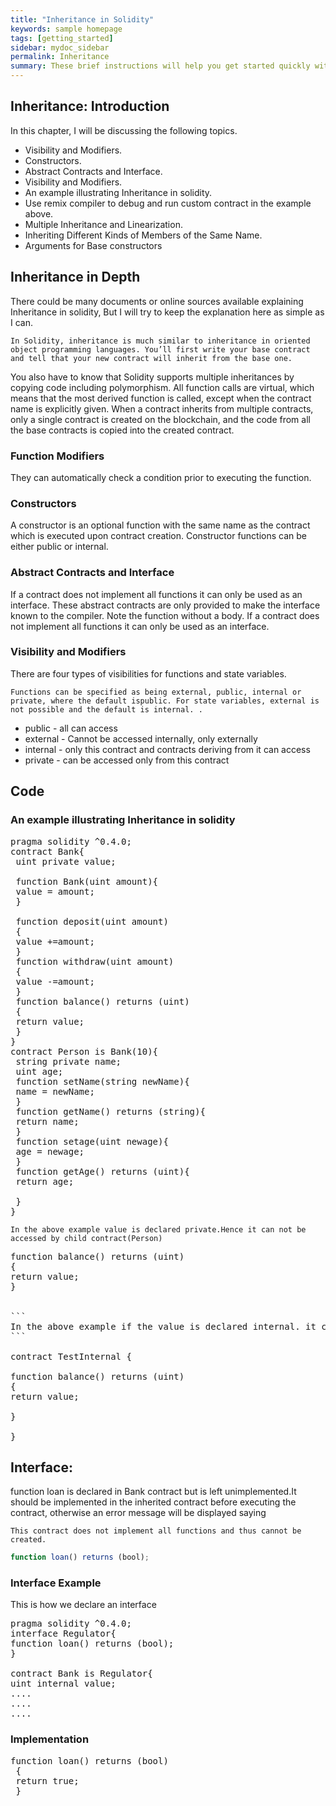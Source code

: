 ```yaml
---
title: "Inheritance in Solidity"
keywords: sample homepage
tags: [getting_started]
sidebar: mydoc_sidebar
permalink: Inheritance
summary: These brief instructions will help you get started quickly with the solidity development.
---
```



## Inheritance: Introduction

In this chapter, I will be discussing the following topics.

* Visibility  and Modifiers.
* Constructors.
* Abstract Contracts and Interface.
* Visibility  and Modifiers.
* An example illustrating Inheritance in solidity.
* Use remix compiler to debug and run custom contract in the example above.
* Multiple Inheritance and Linearization.
* Inheriting Different Kinds of Members of the Same Name.
* Arguments for Base constructors


## Inheritance in Depth

There could be many documents or online sources available explaining Inheritance in solidity, But I will try to keep the explanation here as simple as I can.
```
In Solidity, inheritance is much similar to inheritance in oriented object programming languages. You’ll first write your base contract and tell that your new contract will inherit from the base one.
```
You also have to know that Solidity supports multiple inheritances by copying code including polymorphism. All function calls are virtual, which means that the most derived function is called, except when the contract name is explicitly given. When a contract inherits from multiple contracts, only a single contract is created on the blockchain, and the code from all the base contracts is copied into the created contract.


### Function Modifiers

They can automatically check a condition prior to executing the function.
### Constructors

A constructor is an optional function with the same name as the contract which is executed upon contract creation.
Constructor functions can be either public or internal.


### Abstract Contracts and Interface

If a contract does not implement all functions it can only be used as an interface.
These abstract contracts are only provided to make the interface known to the compiler. Note the function without a body.
If a contract does not implement all functions it can only be used as an interface.

### Visibility and Modifiers


There are four types of visibilities for functions and state variables.

```
Functions can be specified as being external, public, internal or private, where the default ispublic. For state variables, external is not possible and the default is internal. .
```
* public - all can access
* external - Cannot be accessed internally, only externally
* internal - only this contract and contracts deriving from it can access
* private - can be accessed only from this contract

## Code
### An example illustrating Inheritance in solidity

<pre>
pragma solidity ^0.4.0;
contract Bank{
 uint private value;
 
 function Bank(uint amount){
 value = amount;
 }
 
 function deposit(uint amount)
 {
 value +=amount;
 }
 function withdraw(uint amount)
 {
 value -=amount;
 }
 function balance() returns (uint)
 {
 return value;
 }
}
contract Person is Bank(10){
 string private name;
 uint age;
 function setName(string newName){
 name = newName;
 }
 function getName() returns (string){
 return name;
 }
 function setage(uint newage){
 age = newage;
 }
 function getAge() returns (uint){
 return age;
 
 }
}
</pre>
```
In the above example value is declared private.Hence it can not be accessed by child contract(Person)
```

<pre>
function balance() returns (uint)
{
return value;
}
 
 
```
In the above example if the value is declared internal. it can only be accessed by child contract(Person)
```

contract TestInternal {
 
function balance() returns (uint)
{
return value;

}
 
}
</pre>


 ##  Interface:
function loan is declared in Bank contract but is left unimplemented.It should be implemented in the inherited contract before executing the contract, otherwise an error message will be displayed saying

 ```This contract does not implement all functions and thus cannot be created.```
 
```js
function loan() returns (bool);
````
 
 ### Interface Example
 
 This is how we declare an interface
<pre>
pragma solidity ^0.4.0;
interface Regulator{ 
function loan() returns (bool);
}

contract Bank is Regulator{
uint internal value;
....
....
....
</pre>
 
### Implementation
<pre>
function loan() returns (bool)
 {
 return true;
 }
</pre>

